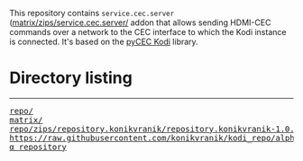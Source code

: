 This repository contains `service.cec.server` ([matrix/zips/service.cec.server/](matrix/zips/service.cec.server/) addon that allows sending HDMI-CEC commands over a network to the CEC interface to which the Kodi instance is connected. It's based on the [pyCEC Kodi](/konikvranik/pyCEC) library.



# Directory listing

---

<pre>
<a href="repo/">repo/</a>
<a href="matrix/">matrix/</a>
<a href="repo/zips/repository.konikvranik/repository.konikvranik-1.0.0.zip">repo/zips/repository.konikvranik/repository.konikvranik-1.0.0.zip</a>
<a href="https://raw.githubusercontent.com/konikvranik/kodi_repo/alpha/repo/zips/repository.konikvranik/repository.konikvranik-0.0.1-α.zip">https://raw.githubusercontent.com/konikvranik/kodi_repo/alpha/repo/zips/repository.konikvranik/repository.konikvranik-0.0.0-α.zip</a>
<a href="https://raw.githubusercontent.com/konikvranik/kodi_repo/alpha/repo/zips/repository.konikvranik/repository.konikvranik-0.0.1-α.zip">α repository</a>
</pre>
